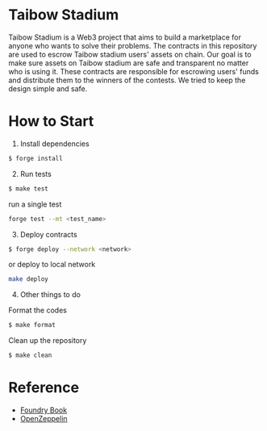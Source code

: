 # Taibow Stadium
Taibow Stadium is a Web3 project that aims to build a marketplace for anyone who wants to solve their problems. 
The contracts in this repository are used to escrow Taibow stadium users' assets on chain. 
Our goal is to make sure assets on Taibow stadium are safe and transparent no matter who is using it. 
These contracts are responsible for escrowing users' funds and distribute them to the winners of the contests. 
We tried to keep the design simple and safe. 

# How to Start
1. Install dependencies
```bash
$ forge install
```

2. Run tests
```bash
$ make test
```
run a single test
```bash
forge test --mt <test_name>
```

3. Deploy contracts
```bash
$ forge deploy --network <network>
```

or deploy to local network
```bash
make deploy
```

4. Other things to do

Format the codes
```bash
$ make format
```

Clean up the repository
```bash
$ make clean
```




# Reference
- [Foundry Book](https://book.getfoundry.sh/)
- [OpenZeppelin](https://docs.openzeppelin.com/contracts/4.x/)